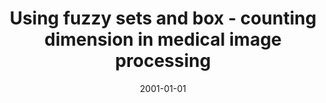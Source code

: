 ---
# Documentation: https://wowchemy.com/docs/managing-content/

title: Using fuzzy sets and box - counting dimension in medical image processing
subtitle: ''
summary: ''
authors:
- tabakow
tags: []
categories: []
date: '2001-01-01'
lastmod: 2022-10-07T05:46:31Z
featured: false
draft: false

# Featured image
# To use, add an image named `featured.jpg/png` to your page's folder.
# Focal points: Smart, Center, TopLeft, Top, TopRight, Left, Right, BottomLeft, Bottom, BottomRight.
image:
  caption: ''
  focal_point: ''
  preview_only: false

# Projects (optional).
#   Associate this post with one or more of your projects.
#   Simply enter your project's folder or file name without extension.
#   E.g. `projects = ["internal-project"]` references `content/project/deep-learning/index.md`.
#   Otherwise, set `projects = []`.
projects: []
publishDate: '2022-10-07T05:46:30.556036Z'
publication_types:
- '1'
abstract: ''
publication: '*Computer recognition systems. [2nd Conference on Computer Recognition
  Systems - KOSYR 2001], [Miłków, Poland, 28th-31st May 2001]*'
---